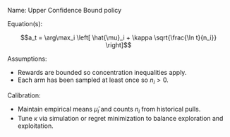 Name: Upper Confidence Bound policy

Equation(s):
```math
a_t = \arg\max_i \left[ \hat{\mu}_i + \kappa \sqrt{\frac{\ln t}{n_i}} \right]
```

Assumptions:
- Rewards are bounded so concentration inequalities apply.
- Each arm has been sampled at least once so $n_i > 0$.

Calibration:
- Maintain empirical means $\hat{\mu}_i$ and counts $n_i$ from historical pulls.
- Tune $\kappa$ via simulation or regret minimization to balance exploration and exploitation.
